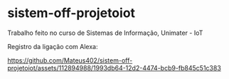 # sistem-off-projetoiot
Trabalho feito no curso de Sistemas de Informação, Unimater - IoT

Registro da ligação com Alexa:



https://github.com/Mateus402/sistem-off-projetoiot/assets/112894988/1993db64-12d2-4474-bcb9-fb845c51c383

